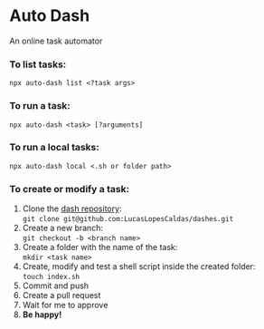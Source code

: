 # Auto Dash
An online task automator


### To list tasks:
```
npx auto-dash list <?task args>
```

### To run a task:
```
npx auto-dash <task> [?arguments]
```

### To run a local tasks:
```
npx auto-dash local <.sh or folder path>
```

### To create or modify a task:
1. Clone the [dash repository](https://github.com/LucasLopesCaldas/dashes): 
  <br>`git clone git@github.com:LucasLopesCaldas/dashes.git`
2. Create a new branch: 
  <br>`git checkout -b <branch name>`
3. Create a folder with the name of the task: 
  <br>`mkdir <task name>`
4. Create, modify and test a shell script inside the created folder: 
  <br>`touch index.sh`
5. Commit and push
6. Create a pull request
7. Wait for me to approve
8. **Be happy!**

